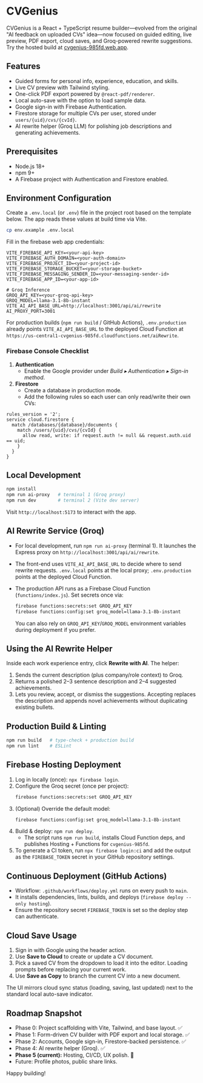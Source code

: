 # CVGenius

CVGenius is a React + TypeScript resume builder—evolved from the original "AI feedback on uploaded CVs" idea—now focused on guided editing, live preview, PDF export, cloud saves, and Groq-powered rewrite suggestions. Try the hosted build at [cvgenius-985fd.web.app](https://cvgenius-985fd.web.app).

## Features

- Guided forms for personal info, experience, education, and skills.
- Live CV preview with Tailwind styling.
- One-click PDF export powered by `@react-pdf/renderer`.
- Local auto-save with the option to load sample data.
- Google sign-in with Firebase Authentication.
- Firestore storage for multiple CVs per user, stored under `users/{uid}/cvs/{cvId}`.
- AI rewrite helper (Groq LLM) for polishing job descriptions and generating achievements.

## Prerequisites

- Node.js 18+
- npm 9+
- A Firebase project with Authentication and Firestore enabled.

## Environment Configuration

Create a `.env.local` (or `.env`) file in the project root based on the template below. The app reads these values at build time via Vite.

```bash
cp env.example .env.local
```

Fill in the firebase web app credentials:

```env
VITE_FIREBASE_API_KEY=<your-api-key>
VITE_FIREBASE_AUTH_DOMAIN=<your-auth-domain>
VITE_FIREBASE_PROJECT_ID=<your-project-id>
VITE_FIREBASE_STORAGE_BUCKET=<your-storage-bucket>
VITE_FIREBASE_MESSAGING_SENDER_ID=<your-messaging-sender-id>
VITE_FIREBASE_APP_ID=<your-app-id>

# Groq Inference
GROQ_API_KEY=<your-groq-api-key>
GROQ_MODEL=llama-3.1-8b-instant
VITE_AI_API_BASE_URL=http://localhost:3001/api/ai/rewrite
AI_PROXY_PORT=3001
```

For production builds (`npm run build` / GitHub Actions), `.env.production` already points `VITE_AI_API_BASE_URL` to the deployed Cloud Function at `https://us-central1-cvgenius-985fd.cloudfunctions.net/aiRewrite`.

### Firebase Console Checklist

1. **Authentication**
   - Enable the Google provider under *Build ▸ Authentication ▸ Sign-in method*.
2. **Firestore**
   - Create a database in production mode.
   - Add the following rules so each user can only read/write their own CVs:

```text
rules_version = '2';
service cloud.firestore {
  match /databases/{database}/documents {
    match /users/{uid}/cvs/{cvId} {
      allow read, write: if request.auth != null && request.auth.uid == uid;
    }
  }
}
```

## Local Development

```bash
npm install
npm run ai-proxy   # terminal 1 (Groq proxy)
npm run dev        # terminal 2 (Vite dev server)
```

Visit `http://localhost:5173` to interact with the app.

## AI Rewrite Service (Groq)

- For local development, run `npm run ai-proxy` (terminal 1). It launches the Express proxy on `http://localhost:3001/api/ai/rewrite`.
- The front-end uses `VITE_AI_API_BASE_URL` to decide where to send rewrite requests. `.env.local` points at the local proxy; `.env.production` points at the deployed Cloud Function.
- The production API runs as a Firebase Cloud Function (`functions/index.js`). Set secrets once via:

  ```bash
  firebase functions:secrets:set GROQ_API_KEY
  firebase functions:config:set groq_model=llama-3.1-8b-instant
  ```

  You can also rely on `GROQ_API_KEY`/`GROQ_MODEL` environment variables during deployment if you prefer.

## Using the AI Rewrite Helper

Inside each work experience entry, click **Rewrite with AI**. The helper:

1. Sends the current description (plus company/role context) to Groq.
2. Returns a polished 2–3 sentence description and 2–4 suggested achievements.
3. Lets you review, accept, or dismiss the suggestions. Accepting replaces the description and appends novel achievements without duplicating existing bullets.

## Production Build & Linting

```bash
npm run build   # type-check + production build
npm run lint    # ESLint
```

## Firebase Hosting Deployment

1. Log in locally (once): `npx firebase login`.
2. Configure the Groq secret (once per project):
   ```bash
   firebase functions:secrets:set GROQ_API_KEY
   ```
3. (Optional) Override the default model:
   ```bash
   firebase functions:config:set groq_model=llama-3.1-8b-instant
   ```
4. Build & deploy: `npm run deploy`.
   - The script runs `npm run build`, installs Cloud Function deps, and publishes Hosting + Functions for `cvgenius-985fd`.
5. To generate a CI token, run `npx firebase login:ci` and add the output as the `FIREBASE_TOKEN` secret in your GitHub repository settings.

## Continuous Deployment (GitHub Actions)

- Workflow: `.github/workflows/deploy.yml` runs on every push to `main`.
- It installs dependencies, lints, builds, and deploys (`firebase deploy --only hosting`).
- Ensure the repository secret `FIREBASE_TOKEN` is set so the deploy step can authenticate.

## Cloud Save Usage

1. Sign in with Google using the header action.
2. Use **Save to Cloud** to create or update a CV document.
3. Pick a saved CV from the dropdown to load it into the editor. Loading prompts before replacing your current work.
4. Use **Save as Copy** to branch the current CV into a new document.

The UI mirrors cloud sync status (loading, saving, last updated) next to the standard local auto-save indicator.

## Roadmap Snapshot

- Phase 0: Project scaffolding with Vite, Tailwind, and base layout. ✅
- Phase 1: Form-driven CV builder with PDF export and local storage. ✅
- Phase 2: Accounts, Google sign-in, Firestore-backed persistence. ✅
- Phase 4: AI rewrite helper (Groq). ✅
- **Phase 5 (current):** Hosting, CI/CD, UX polish. 🚧
- Future: Profile photos, public share links.

Happy building!
